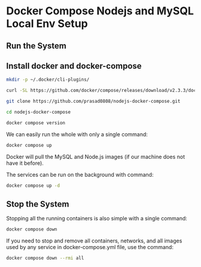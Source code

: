 # Docker Compose Nodejs and MySQL Local Env Setup

## Run the System

## Install docker and docker-compose

```bash
mkdir -p ~/.docker/cli-plugins/
```

```bash
curl -SL https://github.com/docker/compose/releases/download/v2.3.3/docker-compose-linux-x86_64 -o ~/.docker/cli-plugins/docker-compose
```

```bash
git clone https://github.com/prasad0808/nodejs-docker-compose.git
```
```bash
cd nodejs-docker-compose
```
```bash
docker compose version
```

We can easily run the whole with only a single command:
```bash
docker compose up
```

Docker will pull the MySQL and Node.js images (if our machine does not have it before).

The services can be run on the background with command:
```bash
docker compose up -d
```

## Stop the System
Stopping all the running containers is also simple with a single command:
```bash
docker compose down
```

If you need to stop and remove all containers, networks, and all images used by any service in docker-compose.yml file, use the command:
```bash
docker compose down --rmi all
```

